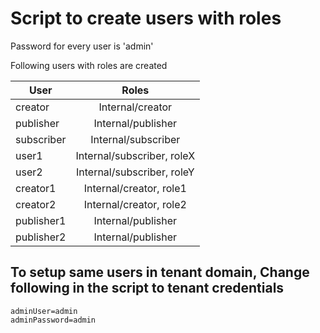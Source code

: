 # Script to create users with roles

Password for every user is 'admin'

Following users with roles are created

| User       |      Roles                    | 
|------------|:-----------------------------:|
| creator    |  Internal/creator             |
| publisher  |  Internal/publisher           |
| subscriber |  Internal/subscriber          | 
| user1      |  Internal/subscriber, roleX   | 
| user2      |  Internal/subscriber, roleY   | 
| creator1   |  Internal/creator, role1      |
| creator2   |  Internal/creator, role2      |
| publisher1 |  Internal/publisher           |
| publisher2 |  Internal/publisher           |


## To setup same users in tenant domain, Change following in the script to tenant credentials
    adminUser=admin
    adminPassword=admin